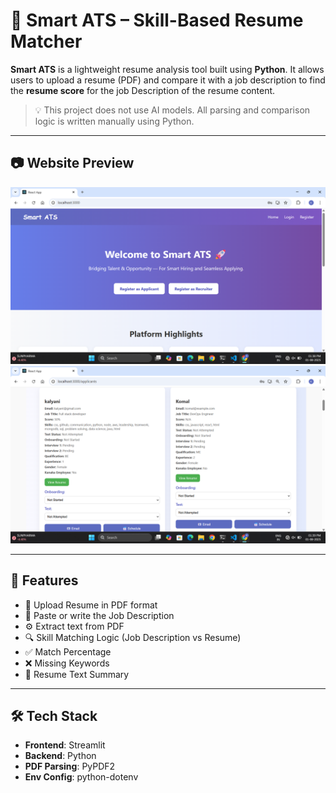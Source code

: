 # 🧠 Smart ATS – Skill-Based Resume Matcher

**Smart ATS** is a lightweight resume analysis tool built using **Python**. It allows users to upload a resume (PDF) and compare it with a job description to find the  **resume score** for the job Description of the resume content.

> 💡 This project does not use AI models. All parsing and comparison logic is written manually using Python.

---

## 📷 Website Preview

<img src="ats-frontend/assets/Screenshot (2).png" width="700"/>
<img src="ats-frontend/assets/Screenshot (3).png" width="700"/>



---

## 🚀 Features

- 📄 Upload Resume in PDF format
- 📝 Paste or write the Job Description
- ⚙️ Extract text from PDF
- 🔍 Skill Matching Logic (Job Description vs Resume)
- ✅ Match Percentage
- ❌ Missing Keywords
- 📑 Resume Text Summary

---

## 🛠️ Tech Stack

- **Frontend**: Streamlit  
- **Backend**: Python  
- **PDF Parsing**: PyPDF2  
- **Env Config**: python-dotenv

